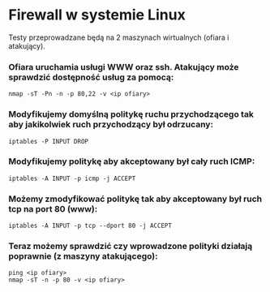 # Firewall w systemie Linux
Testy przeprowadzane będą na 2 maszynach wirtualnych (ofiara i atakujący).

### Ofiara uruchamia usługi WWW oraz ssh. Atakujący może sprawdzić dostępność usług za pomocą:
```
nmap -sT -Pn -n -p 80,22 -v <ip ofiary>
```

### Modyfikujemy domyślną politykę ruchu przychodzącego tak aby jakikolwiek ruch przychodzący był odrzucany:
```
iptables -P INPUT DROP
```

### Modyfikujemy politykę aby akceptowany był cały ruch ICMP:
```
iptables -A INPUT -p icmp -j ACCEPT
```

### Możemy zmodyfikować politykę tak aby akceptowany był ruch tcp na port 80 (www):
```
iptables -A INPUT -p tcp --dport 80 -j ACCEPT
```

### Teraz możemy sprawdzić czy wprowadzone polityki działają poprawnie (z maszyny atakującego):
```
ping <ip ofiary>
nmap -sT -n -p 80 -v <ip ofiary>
```
